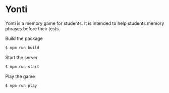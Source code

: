 # Yonti

Yonti is a memory game for students. It is intended to help students memory phrases before their tests.

Build the package
```sh
$ npm run build
```
Start the server
```sh
$ npm run start
```
Play the game
```sh
$ npm run play
```

